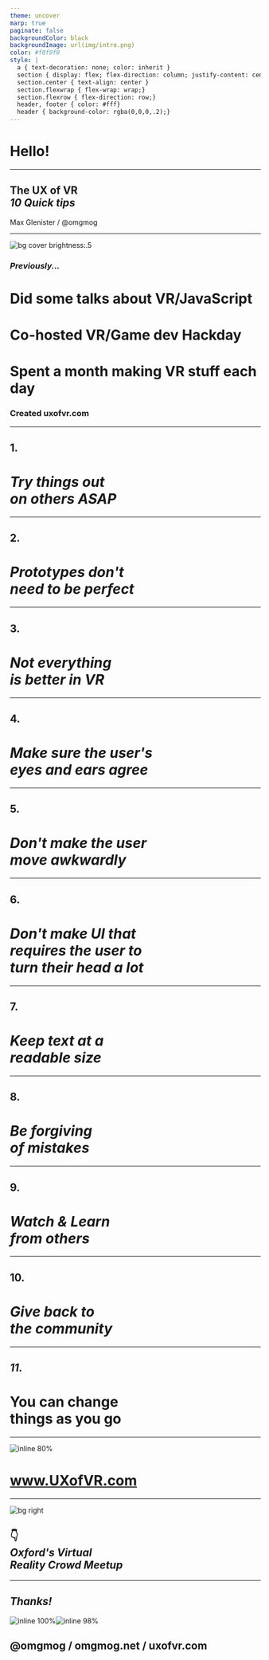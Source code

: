 ```yaml
---
theme: uncover
marp: true
paginate: false
backgroundColor: black
backgroundImage: url(img/intro.png)
color: #f0f0f0
style: |
  a { text-decoration: none; color: inherit }
  section { display: flex; flex-direction: column; justify-content: center; text-align: center}
  section.center { text-align: center }
  section.flexwrap { flex-wrap: wrap;}
  section.flexrow { flex-direction: row;}
  header, footer { color: #fff}
  header { background-color: rgba(0,0,0,.2);}
---
```


# <!-- fit --> Hello!

---


## <!-- fit --> The UX of VR<br>_10 Quick tips_

Max Glenister / @omgmog

---

![bg cover brightness:.5](img/CoCXiyCXgAATON1.jpg)
### _Previously..._
# <!-- fit --> Did some talks about VR/JavaScript
# <!-- fit --> Co-hosted VR/Game dev Hackday
# <!-- fit --> Spent a month making VR stuff each day
### Created uxofvr.com

<!-- ^ I've been dabbling with VR stuff since 2015. <br>I've done a couple of talks here about using JavaScript to make VR experiences, <br>I co-hosted the game dev hackday at the last summer of hacks, <br>I made stuff for Google Cardboard every day in October last year, and I created the hugely popular resource uxofvr.com. <br>In doing all of this I've learned a lot, so today I thought I'd share a couple of points with you all. -->

---

## 1.

# <!-- fit --> _Try things out <br> on others ASAP_

<!-- ^ Everybody experiences VR differently, so what works or seems fine to you might be really weird for somebody else. <br>Scale, height, interpupillary distance, handedness and even accessibility differences can have unintended or negative effects on your experience.-->

---

## 2.
# <!-- fit --> _Prototypes don't <br>need to be perfect_

<!-- ^ Just get an idea thrown together and get testing it. <br>Iterating prototypes is cheap. Testing on real users is valuable. <br>Your first idea won't be your best. <br>The sooner you can get your idea on to an actual headset, and on to the heads of actual users the better. -->

---

## 3.
# <!-- fit --> _Not everything <br>is better in VR_

<!-- ^ It might have been better to title this "Not everything works in VR".<br>VR is the new shiny. It might be tempting to port an existing game or experience over to VR, but you'll encounter a lot of interaction problems. <br>It's better to work from the ground up with a new concept. If you're making things in VR, you're probably aware that you're working at the bleeding edge, so try and keep it fresh! -->

---

## 4.
# <!-- fit --> _Make sure the user's<br>eyes and ears agree_

<!-- ^ ...Or they might puke. <br>If your eyes see that you're moving around, but your inner ear, or vestibular system aren't sensing that, then your body might try to compensate and you'll feel like you're about to fall over.<br>I read on IGN that taking ginger supplements can help combat VR motion sickness... I can't prove or disprove that as this doesn't effect me -->

---

## 5.
# <!-- fit --> _Don't make the user <br>move awkwardly_

<!-- ^ You might think you've got an infinite amount of space to play with -- and you do! But you should use it responsibly. <br>Most first-time roomscale VR users don't realise thay can walk around, so don't put things just out of reach. <br>Overstretching to hit a button or target will most likely end up with a broken TV with a controller-shaped dent in the screen, or people with bloodied noses. -->

---

## 6.
# <!-- fit --> _Don't make UI that <br>requires the user to <br>turn their head a lot_

<!-- ^ You've got 360 degrees of places to put your UI, but you should really use the 110 degrees in front of the user for important interfaces.<br>If you really want to put something behind the user, make it an exploratory feature rather than something important. -->

---

## 7.
# <!-- fit --> _Keep text at a<br>readable size_

<!-- ^ The quality of the displays in VR headsets can vary from device to device. <br>Even on the HTC Vive and Oculus Rift small text can be hard to read. <br>Avoid having walls of text. -->

---

## 8.
# <!-- fit --> _Be forgiving <br>of mistakes_

<!-- ^ It's not fun to play a restrictive VR Game, so let the user throw things around and break things. <br>VR isn't restricted by the same rules as real life. <br>If they break or lose a key item you can always respawn it somewhere convenient. -->

---

## 9.
# <!-- fit --> _Watch & Learn<br> from others_

<!-- ^ There are a lot of smart people out there working things out in VR, and thankfully many of them like to speak about what they've done.<br>If this wave of VR is going to take off, we can't all work in our own little towers... -->

---

## 10.
# <!-- fit --> _Give back to <br>the community_

<!-- ^ If you think you've learned something during the process, others will probably be able to learn from it too. <br>Share what you're doing. Share your data. Share your methods. -->

---

## *11.*
# <!-- fit --> You can change<br> things as you go

---


![inline 80%](img/cardboard.png)
# www.UXofVR.com

<!-- ^ So I made this, I've mentioned it a couple of times here at JS Oxford. <br>It contains lots of videos, articles and resources to help you improve the UX of your VR projects. <br>If visited the site before, you should check it out again. <br>I recently added a new feature that lets you keep track of which resources you've viewed. -->

---
![bg right](img/crowd.jpg)
## 👇<br>_Oxford's Virtual<br>Reality Crowd Meetup_

<!-- ^ Oxford's Virtual Reality Crowd - we're having our third meetup tomorrow. <br>You can talk about VR, show off any VR projects you're working on and network with other fans of VR. <br>Come along, it's in the real world not the virtual one, at Brookes University Headington Hill Hall from 6pm to 8pm. Find out more on meetup.com -->

---


## _Thanks!_
![inline 100%](img/vr.gif)![inline 98%](img/vr2.gif)
## <!-- fit -->@omgmog / omgmog.net / uxofvr.com
